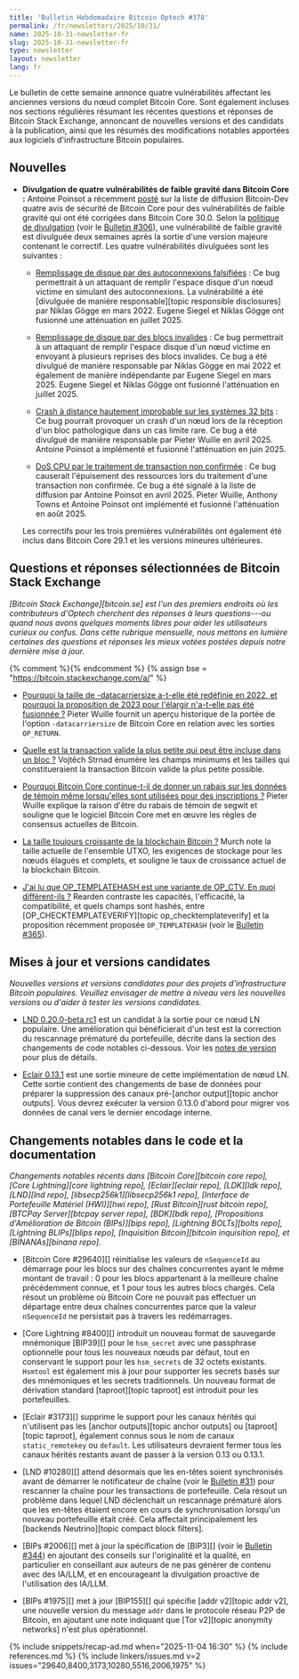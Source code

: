 ```yaml
---
title: 'Bulletin Hebdomadaire Bitcoin Optech #378'
permalink: /fr/newsletters/2025/10/31/
name: 2025-10-31-newsletter-fr
slug: 2025-10-31-newsletter-fr
type: newsletter
layout: newsletter
lang: fr
---
```

Le bulletin de cette semaine annonce quatre vulnérabilités affectant les anciennes versions du
nœud complet Bitcoin Core. Sont également incluses nos sections régulières résumant les récentes
questions et réponses de Bitcoin Stack Exchange, annoncant de nouvelles versions et des candidats
à la publication, ainsi que les résumés des modifications notables apportées aux logiciels
d'infrastructure Bitcoin populaires.

## Nouvelles

- **Divulgation de quatre vulnérabilités de faible gravité dans Bitcoin Core :**
	Antoine Poinsot a récemment [posté][poinsot disc] sur la liste de diffusion Bitcoin-Dev quatre avis
	de sécurité de Bitcoin Core pour des vulnérabilités de faible gravité qui ont été corrigées dans
	Bitcoin Core 30.0. Selon la [politique de divulgation][disc pol] (voir le [Bulletin #306][news306
	disclosures]), une vulnérabilité de faible gravité est divulguée deux semaines après la sortie d'une
	version majeure contenant le correctif. Les quatre vulnérabilités divulguées sont les suivantes :

	- [Remplissage de disque par des autoconnexions falsifiées][CVE-2025-54604] : Ce bug permettrait à
		un attaquant de remplir l'espace disque d'un nœud victime en simulant des autoconnexions. La
		vulnérabilité a été [divulguée de manière responsable][topic responsible disclosures] par Niklas
		Gögge en mars 2022. Eugene Siegel et Niklas Gögge ont fusionné une atténuation en juillet 2025.

	- [Remplissage de disque par des blocs invalides][CVE-2025-54605] : Ce bug permettrait à un
		attaquant de remplir l'espace disque d'un nœud victime en envoyant à plusieurs reprises des blocs
		invalides. Ce bug a été divulgué de manière responsable par Niklas Gögge en mai 2022 et également de
		manière indépendante par Eugene Siegel en mars 2025. Eugene Siegel et Niklas Gögge ont fusionné
		l'atténuation en juillet 2025.

	- [Crash à distance hautement improbable sur les systèmes 32 bits][CVE-2025-46597] : Ce bug pourrait
		provoquer un crash d'un nœud lors de la réception d'un bloc pathologique dans un cas limite rare. Ce
		bug a été divulgué de manière responsable par Pieter Wuille en avril 2025. Antoine Poinsot a
		implémenté et fusionné l'atténuation en juin 2025.

	- [DoS CPU par le traitement de transaction non confirmée][CVE-2025-46598] : Ce bug causerait
		l'épuisement des ressources lors du traitement d'une transaction non confirmée. Ce bug a été signalé
		à la liste de diffusion par Antoine Poinsot en avril 2025. Pieter Wuille, Anthony Towns et Antoine
		Poinsot ont implémenté et fusionné l'atténuation en août 2025.

	Les correctifs pour les trois premières vulnérabilités ont également été inclus dans Bitcoin Core
	29.1 et les versions mineures ultérieures.

## Questions et réponses sélectionnées de Bitcoin Stack Exchange

*[Bitcoin Stack Exchange][bitcoin.se] est l'un des premiers endroits où les contributeurs d'Optech
cherchent des réponses à leurs questions---ou quand nous avons quelques moments libres pour aider
les utilisateurs curieux ou confus. Dans cette rubrique mensuelle, nous mettons en lumière certaines
des questions et réponses les mieux votées postées depuis notre dernière mise à jour.*

{% comment %}<!-- https://bitcoin.stackexchange.com/search?tab=votes&q=created%3a1m..%20is%3aanswer -->{% endcomment %}
{% assign bse = "https://bitcoin.stackexchange.com/a/" %}

- [Pourquoi la taille de -datacarriersize a-t-elle été redéfinie en 2022, et pourquoi la proposition de 2023 pour l'élargir n'a-t-elle pas été fusionnée ?]({{bse}}128027)
	Pieter Wuille fournit un aperçu historique de la portée de l'option `-datacarriersize` de Bitcoin Core
	en relation avec les sorties `OP_RETURN`.

- [Quelle est la transaction valide la plus petite qui peut être incluse dans un bloc ?]({{bse}}129137)
	Vojtěch Strnad énumère les champs minimums et les tailles qui constitueraient la
	transaction Bitcoin valide la plus petite possible.

- [Pourquoi Bitcoin Core continue-t-il de donner un rabais sur les données de témoin même lorsqu'elles sont utilisées pour des inscriptions ?]({{bse}}128028)
	Pieter Wuille explique la raison d'être du rabais de témoin de segwit et souligne que le logiciel
	Bitcoin Core met en œuvre les règles de consensus actuelles de Bitcoin.

- [La taille toujours croissante de la blockchain Bitcoin ?]({{bse}}128048)
	Murch note la taille actuelle de l'ensemble UTXO, les exigences de stockage pour les nœuds élagués
	et complets, et souligne le taux de croissance actuel de la blockchain Bitcoin.

- [J'ai lu que OP_TEMPLATEHASH est une variante de OP_CTV. En quoi diffèrent-ils ?]({{bse}}128097)
	Rearden contraste les capacités, l'efficacité, la compatibilité, et quels champs sont hashés, entre
	[OP_CHECKTEMPLATEVERIFY][topic op_checktemplateverify] et la proposition récemment proposée
	`OP_TEMPLATEHASH` (voir le [Bulletin #365][news365 op_templatehash]).

## Mises à jour et versions candidates

_Nouvelles versions et versions candidates pour des projets d'infrastructure Bitcoin populaires.
Veuillez envisager de mettre à niveau vers les nouvelles versions ou d'aider à tester les versions candidates._

- [LND 0.20.0-beta.rc1][] est un candidat à la sortie pour ce nœud LN populaire. Une amélioration
	qui bénéficierait d'un test est la correction du rescannage prématuré du portefeuille, décrite dans
	la section des changements de code notables ci-dessous. Voir les [notes de version][LND notes] pour
	plus de détails.

- [Eclair 0.13.1][] est une sortie mineure de cette implémentation de nœud LN. Cette sortie contient
	des changements de base de données pour préparer la suppression des canaux pré-[anchor output][topic
	anchor outputs]. Vous devrez exécuter la version 0.13.0 d'abord pour migrer vos données de canal
	vers le dernier encodage interne.

## Changements notables dans le code et la documentation

_Changements notables récents dans [Bitcoin Core][bitcoin core repo], [Core Lightning][core
lightning repo], [Eclair][eclair repo], [LDK][ldk repo], [LND][lnd repo],
[libsecp256k1][libsecp256k1 repo], [Interface de Portefeuille Matériel (HWI)][hwi repo], [Rust
Bitcoin][rust bitcoin repo], [BTCPay Server][btcpay server repo], [BDK][bdk repo], [Propositions
d'Amélioration de Bitcoin (BIPs)][bips repo], [Lightning BOLTs][bolts repo], [Lightning BLIPs][blips
repo], [Inquisition Bitcoin][bitcoin inquisition repo], et [BINANAs][binana repo]._

- [Bitcoin Core #29640][] réinitialise les valeurs de `nSequenceId` au démarrage pour les blocs sur
	des chaînes concurrentes ayant le même montant de travail : 0 pour les blocs appartenant à la
	meilleure chaîne précédemment connue, et 1 pour tous les autres blocs chargés. Cela résout un
	problème où Bitcoin Core ne pouvait pas effectuer un départage entre deux chaînes concurrentes
	parce que la valeur `nSequenceId` ne persistait pas à travers les redémarrages.

- [Core Lightning #8400][] introduit un nouveau format de sauvegarde mnémonique [BIP39][] pour le
	`hsm_secret` avec une passphrase optionnelle pour tous les nouveaux nœuds par défaut, tout en
	conservant le support pour les `hsm_secrets` de 32 octets existants. `Hsmtool` est également mis à
	jour pour supporter les secrets basés sur des mnémoniques et les secrets traditionnels. Un nouveau
	format de dérivation standard [taproot][topic taproot] est introduit pour les portefeuilles.

- [Eclair #3173][] supprime le support pour les canaux hérités qui n'utilisent pas les [anchor
	outputs][topic anchor outputs] ou [taproot][topic taproot], également connus sous le nom de canaux
	`static_remotekey` ou `default`. Les utilisateurs devraient fermer tous les canaux hérités restants
	avant de passer à la version 0.13 ou 0.13.1.

- [LND #10280][] attend désormais que les en-têtes soient synchronisés avant de démarrer le
	notificateur de chaîne (voir le [Bulletin #31][news31 chain]) pour rescanner la chaîne pour les
	transactions de portefeuille. Cela résout un problème dans lequel LND déclenchait un rescannage
	prématuré alors que les en-têtes étaient encore en cours de synchronisation lorsqu'un nouveau
	portefeuille était créé. Cela affectait principalement les [backends Neutrino][topic compact block filters].

- [BIPs #2006][] met à jour la spécification de [BIP3][] (voir le [Bulletin #344][news344 bip3]) en
	ajoutant des conseils sur l'originalité et la qualité, en particulier en conseillant aux auteurs de
	ne pas générer de contenu avec des IA/LLM, et en encourageant la divulgation proactive de
	l'utilisation des IA/LLM.

- [BIPs #1975][] met à jour [BIP155][] qui spécifie [addr v2][topic addr v2], une nouvelle version
	du message `addr` dans le protocole réseau P2P de Bitcoin, en ajoutant une note indiquant que [Tor
	v2][topic anonymity networks] n'est plus opérationnel.

{% include snippets/recap-ad.md when="2025-11-04 16:30" %}
{% include references.md %}
{% include linkers/issues.md v=2 issues="29640,8400,3173,10280,5516,2006,1975" %}

[poinsot disc]: https://groups.google.com/g/bitcoindev/c/sBpCgS_yGws
[disc pol]: https://bitcoincore.org/en/security-advisories/
[news306 disclosures]: /fr/newsletters/2024/06/07/#divulgation-a-venir-de-vulnerabilites-affectant-les-anciennes-versions-de-bitcoin-core
[CVE-2025-54604]: https://bitcoincore.org/en/2025/10/24/disclose-cve-2025-54604/
[CVE-2025-54605]: https://bitcoincore.org/en/2025/10/24/disclose-cve-2025-54605/
[CVE-2025-46597]: https://bitcoincore.org/en/2025/10/24/disclose-cve-2025-46597/
[CVE-2025-46598]: https://bitcoincore.org/en/2025/10/24/disclose-cve-2025-46598/
[LND 0.20.0-beta.rc1]: https://github.com/lightningnetwork/lnd/releases/tag/v0.20.0-beta.rc2
[LND notes]: https://github.com/lightningnetwork/lnd/blob/master/docs/release-notes/release-notes-0.20.0.md
[Eclair 0.13.1]: https://github.com/ACINQ/eclair/releases/tag/v0.13.1
[news31 chain]: /fr/newsletters/2019/01/29/#lnd-2314
[news344 bip3]: /fr/newsletters/2025/03/07/#bips-1712
[news365 op_templatehash]: /fr/newsletters/2025/08/01/#proposition-de-op-templatehash-natif-a-taproot
